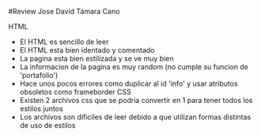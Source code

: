 #Review Jose David Támara Cano

HTML
- El HTML es sencillo de leer
- El HTML esta bien identado y comentado
- La pagina esta bien estilizada y se ve muy bien
- La informacion de la pagina es muy random (no cumple su funcion de 'portafolio')
- Hace unos pocos errores como duplicar al id 'info' y usar atributos obsoletos como frameborder
CSS
- Existen 2 archivos css que se podria convertir en 1 para tener todos los estilos juntos
- Los archivos son dificiles de leer debido a que utilizan formas distintas de uso de estilos